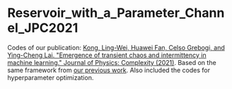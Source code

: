 # Reservoir_with_a_Parameter_Channel_JPC2021

Codes of our publication: [Kong, Ling-Wei, Huawei Fan, Celso Grebogi, and Ying-Cheng Lai. "Emergence of transient chaos and intermittency in machine learning." Journal of Physics: Complexity (2021)](https://doi.org/10.1088/2632-072X/ac0b00). Based on the same framework from [our previous work](https://github.com/lw-kong/Reservoir_with_a_Parameter_Channel_PRR2021).
Also included the codes for hyperparameter optimization.
